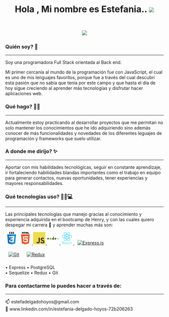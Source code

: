 <h1 align="center"><b> Hola , Mi nombre es Estefania.. </b><img src="https://media.giphy.com/media/hvRJCLFzcasrR4ia7z/giphy.gif" width="35"></h1>

<br>

<p align="center">
  <a href="https://github.com/DenverCoder1/readme-typing-svg"><img src="https://readme-typing-svg.herokuapp.com?font=Time+New+Roman&color=cyan&size=25&center=true&vCenter=true&width=600&height=100&lines=Welcome..&hearts;++;Full+Stack+Developer,;Active+Learner/Researcher,;Love+to+learn+new+stuffs..<3"></a>
</p>

### Quién soy? 👩 
<hr>

Soy una programadora Full Stack orientada al Back end.

Mi primer cercanía al mundo de la programación fue con JavaScript, el cual es uno de mis lenguajes favoritos, porque fue a través del cual descubrí esta pasión que no sabia que tenia por este campo y que hasta el día de hoy sigue creciendo al aprender más tecnologías y  disfrutar hacer aplicaciones web.

### Qué hago? 👩‍💻
<hr>
Actualmente estoy practicando al desarrollar proyectos que me permitan no solo mantener los conocimientos que he ido adquiriendo sino además conocer de más funcionalidades y novedades de los diferentes leguajes de programación y frameworks que suelo utilizar.

### A donde me dirijo?  ✨
<hr>
Aportar con mis habilidades tecnológicas, seguir en constante aprendizaje, ir fortaleciendo habilidades blandas importantes como el trabajo en equipo para generar contactos, nuevas oportunidades,  tener experiencias y  mayores responsabilidades.


### Qué tecnologías uso? 🐱‍💻💻
<hr>
Las principales tecnologías que manejo gracias al conocimiento y experiencia adquirida en el bootcamp de Henry, y con las cuales quiero despegar mi carrera 🚀 y aprender muchas más son:

 <img src="https://raw.githubusercontent.com/devicons/devicon/master/icons/css3/css3-original-wordmark.svg" alt="css3"
      width="40" height="40" /> </a> <a href="https://www.w3.org/html/" target="_blank" rel="noreferrer"> <img
      src="https://raw.githubusercontent.com/devicons/devicon/master/icons/html5/html5-original-wordmark.svg"
      alt="html5" width="40" height="40" /> </a> <a href="https://www.adobe.com/in/products/illustrator.html"
    target="_blank" rel="noreferrer"><img
      src="https://raw.githubusercontent.com/devicons/devicon/master/icons/javascript/javascript-original.svg"
      alt="javascript" width="40" height="40" /> </a> <a href="https://kotlinlang.org" target="_blank" rel="noreferrer">
       </a> <a href="https://nodejs.org" target="_blank" rel="noreferrer"> <img
      src="https://raw.githubusercontent.com/devicons/devicon/master/icons/nodejs/nodejs-original-wordmark.svg"
      alt="nodejs" width="40" height="40" /> </a> <a href="https://pandas.pydata.org/" target="_blank" rel="noreferrer">
  <a href="https://reactjs.org/" target="_blank" rel="noreferrer"> <img
      src="https://raw.githubusercontent.com/devicons/devicon/master/icons/react/react-original-wordmark.svg"
      alt="react" width="40" height="40" /> </a>  <a href="https://expressjs.com/" target="_blank"><img style="margin: 10px" src="https://profilinator.rishav.dev/skills-assets/express-original-wordmark.svg" alt="Express.js" height="40" width="40" /></a>  
<a href="https://github.com/" target="_blank"><img style="margin: 10px" src="https://profilinator.rishav.dev/skills-assets/git-scm-icon.svg" alt="Git" height="40" width="40" /></a>  <a href="https://redux.js.org/" target="_blank"><img style="margin: 10px" src="https://profilinator.rishav.dev/skills-assets/redux-original.svg" alt="Redux" height="40" width="40"/></a>
  </p>

•	Express
•	PostgreSQL                                       
•	Sequelize
•	Redux
•	Git

### Para contactarme lo puedes hacer a través de:
<hr>
📫 estefadelgadohoyos@gmail.com
<br>
📩 www.linkedin.com/in/estefania-delgado-hoyos-72b206263




<!--
**EstefaniaDelgado/EstefaniaDelgado** is a ✨ _special_ ✨ repository because its `README.md` (this file) appears on your GitHub profile.

Here are some ideas to get you started:

- 🔭 I’m currently working on ...
- 🌱 I’m currently learning ...
- 👯 I’m looking to collaborate on ...
- 🤔 I’m looking for help with ...
- 💬 Ask me about ...
- 📫 How to reach me: ...
- 😄 Pronouns: ...
- ⚡ Fun fact: ...
-->


